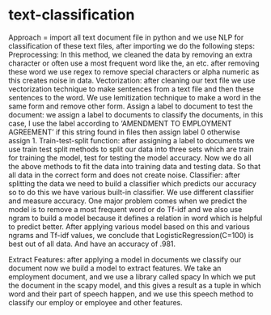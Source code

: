 # text-classification

Approach = import all text document file in python and we use NLP for classification of these text files, after importing we do the following steps:
Preprocessing: In this method, we cleaned the data by removing an extra character or often use a most frequent word like the, an etc. after removing these word we use regex to remove special characters or alpha numeric as this creates noise in data.
Vectorization: after cleaning our text file we use vectorization technique to make sentences from a text file and then these sentences to the word. We use lemitization technique to make a word in the same form and remove other form.
Assign a label to document to test the document: we assign a label to documents to classify the documents, in this case, I use the label according to ‘AMENDMENT TO EMPLOYMENT AGREEMENT’ if this string found in files then assign label 0 otherwise assign 1.
Train-test-split function: after assigning a label to documents we use train test split methods to split our data into three sets which are train for training the model, test for testing the model accuracy. Now we do all the above methods to fit the data into training data and testing data.
So that all data in the correct form and does not create noise.
Classifier: after splitting the data we need to build a classifier which predicts our accuracy so to do this we have various built-in classifier. We use different classifier and measure accuracy.
One major problem comes when we predict the model is to remove a most frequent word or do Tf-idf and we also use ngram to build a model because it defines a relation in word which is helpful to predict better.
After applying various model based on this and various ngrams and Tf-idf values, we conclude   that LogisticRegression(C=100) is best out of all data. And have an accuracy of .981.

Extract Features: after applying a model in documents we classify our document now we build a model to extract features. We take an employment document, and we use a library called spacy
In which we put the document in the scapy model, and this gives a result as a tuple in which word and their part of speech happen, and we use this speech method to classify our employ or employee and other features.
